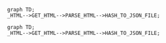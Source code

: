 ```mermaid
graph TD;
_HTML-->GET_HTML-->PARSE_HTML-->HASH_TO_JSON_FILE;
```
```mermaid
graph TD;
_HTML-->GET_HTML-->PARSE_HTML-->HASH_TO_JSON_FILE;
```
